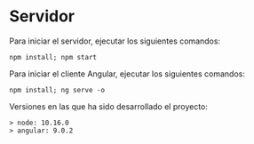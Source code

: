 # Servidor
Para iniciar el servidor, ejecutar los siguientes comandos:
```
npm install; npm start
```

Para iniciar el cliente Angular, ejecutar los siguientes comandos:
```
npm install; ng serve -o
```

Versiones en las que ha sido desarrollado el proyecto:
```
> node: 10.16.0
> angular: 9.0.2
```
